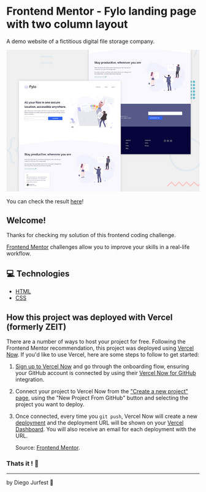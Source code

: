 # Frontend Mentor - Fylo landing page with two column layout

A demo website of a fictitious digital file storage company.

![Design preview for the Fylo landing page with two column layout challenge](./design/desktop-preview.jpg)

You can check the result [here](https://fylo-landing-page-frontend-mentor-challenge-1whzsw5yq.now.sh)!

## Welcome!

Thanks for checking my solution of this frontend coding challenge.

[Frontend Mentor](https://www.frontendmentor.io) challenges allow you to improve your skills in a real-life workflow.

## :computer: Technologies

- [HTML](https://www.w3.org)
- [CSS](https://www.w3.org/Style/CSS/Overview.en.html)

## How this project was deployed with Vercel (formerly ZEIT)

There are a number of ways to host your project for free. Following the Frontend Mentor recommendation, this project was deployed using [Vercel Now](http://bit.ly/fem-zeit). If you'd like to use Vercel, here are some steps to follow to get started:

1. [Sign up to Vercel Now](http://bit.ly/fem-zeit-signup) and go through the onboarding flow, ensuring your GitHub account is connected by using their [Vercel Now for GitHub](https://zeit.co/docs/v2/git-integrations/zeit-now-for-github) integration.
2. Connect your project to Vercel Now from the ["Create a new project" page](https://zeit.co/new), using the "New Project From GitHub" button and selecting the project you want to deploy.
3. Once connected, every time you `git push`, Vercel Now will create a new [deployment](https://zeit.co/docs/v2/platform/deployments) and the deployment URL will be shown on your [Vercel Dashboard](https://zeit.co/dashboard). You will also receive an email for each deployment with the URL.

    Source: [Frontend Mentor](https://www.frontendmentor.io).

### Thats it ! :wave:

---

by Diego Jurfest :tada: